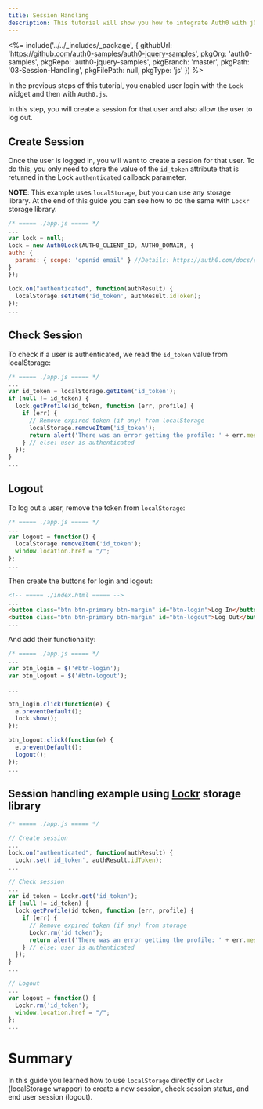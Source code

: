 ```yaml
---
title: Session Handling
description: This tutorial will show you how to integrate Auth0 with jQuery to add session handling and logout to your web app.
---
```


<%= include('../../_includes/_package', {
  githubUrl: 'https://github.com/auth0-samples/auth0-jquery-samples',
  pkgOrg: 'auth0-samples',
  pkgRepo: 'auth0-jquery-samples',
  pkgBranch: 'master',
  pkgPath: '03-Session-Handling',
  pkgFilePath: null,
  pkgType: 'js'
}) %>

In the previous steps of this tutorial, you enabled user login with the `Lock` widget and then with `Auth0.js`.

In this step, you will create a session for that user and also allow the user to log out.

## Create Session

Once the user is logged in, you will want to create a session for that user. To do this, you only need to store the value of the `id_token` attribute that is returned in the Lock `authenticated` callback parameter.

**NOTE**: This example uses `localStorage`, but you can use any storage library. At the end of this guide you can see how to do the same with `Lockr` storage library.

```javascript
/* ===== ./app.js ===== */
...
var lock = null;
lock = new Auth0Lock(AUTH0_CLIENT_ID, AUTH0_DOMAIN, {
auth: {
  params: { scope: 'openid email' } //Details: https://auth0.com/docs/scopes
}
});

lock.on("authenticated", function(authResult) {
  localStorage.setItem('id_token', authResult.idToken);
});
...
```

## Check Session

To check if a user is authenticated, we read the `id_token` value from localStorage:

```javascript
/* ===== ./app.js ===== */
...
var id_token = localStorage.getItem('id_token');
if (null != id_token) {
  lock.getProfile(id_token, function (err, profile) {
    if (err) {
      // Remove expired token (if any) from localStorage
      localStorage.removeItem('id_token');
      return alert('There was an error getting the profile: ' + err.message);
    } // else: user is authenticated
  });
}
...
```

## Logout

To log out a user, remove the token from `localStorage`:

```javascript
/* ===== ./app.js ===== */
...
var logout = function() {
  localStorage.removeItem('id_token');
  window.location.href = "/";
};
...
```

Then create the buttons for login and logout:

```html
<!-- ===== ./index.html ===== -->
...
<button class="btn btn-primary btn-margin" id="btn-login">Log In</button>
<button class="btn btn-primary btn-margin" id="btn-logout">Log Out</button>
...
```

And add their functionality:

```javascript
/* ===== ./app.js ===== */
...
var btn_login = $('#btn-login');
var btn_logout = $('#btn-logout');

...

btn_login.click(function(e) {
  e.preventDefault();
  lock.show();
});

btn_logout.click(function(e) {
  e.preventDefault();
  logout();
});
...
```

## Session handling example using [Lockr](https://github.com/tsironis/lockr) storage library

```javascript
/* ===== ./app.js ===== */

// Create session
...
lock.on("authenticated", function(authResult) {
  Lockr.set('id_token', authResult.idToken);
...

// Check session
...
var id_token = Lockr.get('id_token');
if (null != id_token) {
  lock.getProfile(id_token, function (err, profile) {
    if (err) {
      // Remove expired token (if any) from storage
      Lockr.rm('id_token');
      return alert('There was an error getting the profile: ' + err.message);
    } // else: user is authenticated
  });
}
...

// Logout
...
var logout = function() {
  Lockr.rm('id_token');
  window.location.href = "/";
};
...
```

# Summary

In this guide you learned how to use `localStorage` directly or `Lockr` (localStorage wrapper) to create a new session, check session status, and end user session (logout).
